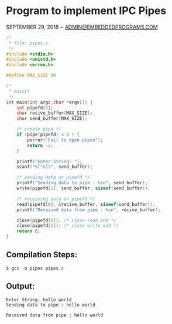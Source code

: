 Program to implement IPC Pipes
==============================

SEPTEMBER 29, 2018 ~ ADMIN@EMBEDDEDPROGRAMS.COM

``` c
/*
 * file: pipes.c
 */
#include <stdio.h>
#include <unistd.h>
#include <errno.h>

#define MAX_SIZE 30

/*
 * main()
 */
int main(int argc,char *argv[]) {
	int pipefd[2];
	char recive_buffer[MAX_SIZE];
	char send_buffer[MAX_SIZE];

	/* create pipe */
	if (pipe(pipefd) < 0 ) {
		perror("Fail to open pipen");
		return -2;
	}

	printf("Enter String: ");
	scanf("%[^n]s", send_buffer);

	/* sending data on pipefd */
	printf("Sending data to pipe : %sn", send_buffer);
	write(pipefd[1], send_buffer, sizeof(send_buffer));

	/* receiving data on pipefd */
	read(pipefd[0], &recive_buffer, sizeof(send_buffer));
	printf("Received data from pipe : %sn", recive_buffer);

	close(pipefd[0]); /* close read end */
	close(pipefd[1]); /* close write end */
	return 0;
}
```
## Compilation Steps:
```
$ gcc -o pipes pipes.c
```
## Output:
```
Enter String: hello world
Sending data to pipe : hello world

Received data from pipe : hello world
```
